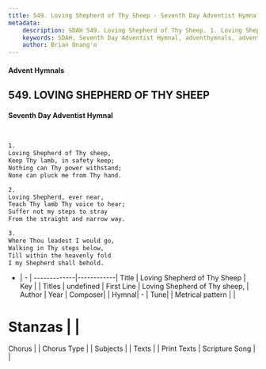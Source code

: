 ```yaml
---
title: 549. Loving Shepherd of Thy Sheep - Seventh Day Adventist Hymnal
metadata:
    description: SDAH 549. Loving Shepherd of Thy Sheep. 1. Loving Shepherd of Thy sheep, Keep Thy lamb, in safety keep; Nothing can Thy power withstand; None can pluck me from Thy hand.
    keywords: SDAH, Seventh Day Adventist Hymnal, adventhymnals, advent hymnals, Loving Shepherd of Thy Sheep, Loving Shepherd of Thy sheep, 
    author: Brian Onang'o
---
```


#### Advent Hymnals
## 549. LOVING SHEPHERD OF THY SHEEP
#### Seventh Day Adventist Hymnal

```txt


1.
Loving Shepherd of Thy sheep,
Keep Thy lamb, in safety keep;
Nothing can Thy power withstand;
None can pluck me from Thy hand.

2.
Loving Shepherd, ever near,
Teach Thy lamb Thy voice to hear;
Suffer not my steps to stray
From the straight and narrow way.

3.
Where Thou leadest I would go,
Walking in Thy steps below,
Till within the heavenly fold
I my Shepherd shall behold.


```

- |   -  |
-------------|------------|
Title | Loving Shepherd of Thy Sheep |
Key |  |
Titles | undefined |
First Line | Loving Shepherd of Thy sheep, |
Author | 
Year | 
Composer|  |
Hymnal|  - |
Tune|  |
Metrical pattern | |
# Stanzas |  |
Chorus |  |
Chorus Type |  |
Subjects |  |
Texts |  |
Print Texts | 
Scripture Song |  |
  

